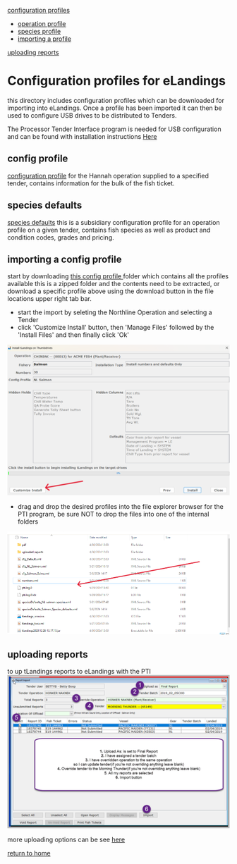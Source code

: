 [configuration profiles](#configuration-profiles-for-eLandings)
* [operation profile](../config/cfg_NL_Salmon.xml)
* [species profile](../config/speciesDefaults_NL-salmon-species.xml)
* [importing a profile](#importing-a-config-profile)
  
[uploading reports](#uploading-reports)

# Configuration profiles for eLandings
this directory includes configuration profiles which can be downloaded for importing into eLandings. Once a profile has been imported it can then be used to configure USB drives to be distributed to Tenders.

The Processor Tender Interface program is needed for USB configuration and can be found with installation instructions [Here](https://elandings.atlassian.net/wiki/spaces/doc/pages/65667094/2024+PTI+Download+Instructions)

## config profile
[configuration profile](../config/cfg_NL_Salmon.xml) for the Hannah operation supplied to a specified tender, contains information for the bulk of the fish ticket.

## species defaults
[species defaults](../config/speciesDefaults_NL-salmon-species.xml) this is a subsidiary configuration profile for an operation profile on a given tender, contains fish species as well as product and condition codes, grades and pricing.

## importing a config profile
start by downloading <a href="https://github.com/purpleponker/Northline_eLandings/raw/main/data/config.zip" download="config.zip"> this config profile </a> folder which contains all the profiles available this is a zipped folder and the contents need to be extracted, or download a specific profile above using the download button in the file locations upper right tab bar.
- start the import by seleting the Northline Operation and selecting a Tender
- click 'Customize Install' button, then 'Manage Files' followed by the 'Install Files' and then finally click 'Ok'

![custom install location](../imgs/import_profile.png)
- drag and drop the desired profiles into the file explorer browser for the PTI program, be sure NOT to drop the files into one of the internal folders

![drag files here](../imgs/drag_here.png)

## uploading reports
to up tLandings reports to eLandings with the PTI
![uploading reports](../imgs/upload.png)

more uploading options can be see [here](https://elandings.atlassian.net/wiki/spaces/doc/pages/501285690/Uploading+Groundfish+Tickets+from+tLandings+with+the+PTI+into+eLandings)

[return to home](https://github.com/purpleponker/Northline_eLandings/blob/main/README.md)

